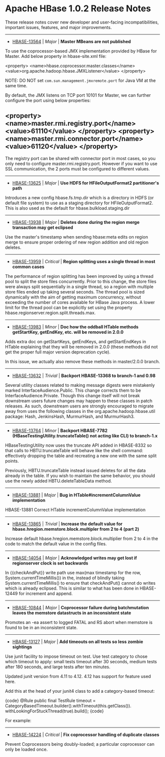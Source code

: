 
<!---
# Licensed to the Apache Software Foundation (ASF) under one
# or more contributor license agreements.  See the NOTICE file
# distributed with this work for additional information
# regarding copyright ownership.  The ASF licenses this file
# to you under the Apache License, Version 2.0 (the
# "License"); you may not use this file except in compliance
# with the License.  You may obtain a copy of the License at
#
#     http://www.apache.org/licenses/LICENSE-2.0
#
# Unless required by applicable law or agreed to in writing, software
# distributed under the License is distributed on an "AS IS" BASIS,
# WITHOUT WARRANTIES OR CONDITIONS OF ANY KIND, either express or implied.
# See the License for the specific language governing permissions and
# limitations under the License.
-->
# Apache HBase  1.0.2 Release Notes

These release notes cover new developer and user-facing incompatibilities, important issues, features, and major improvements.


---

* [HBASE-13564](https://issues.apache.org/jira/browse/HBASE-13564) | *Major* | **Master MBeans are not published**

To use the coprocessor-based JMX implementation provided by HBase for Master.
Add below property in hbase-site.xml file: 

\<property\>
  \<name\>hbase.coprocessor.master.classes\</name\>
  \<value\>org.apache.hadoop.hbase.JMXListener\</value\>
\</property\>

NOTE: DO NOT set `com.sun.management.jmxremote.port` for Java VM at the same time.

By default, the JMX listens on TCP port 10101 for Master, we can further configure the port using below properties:

\<property\>
  \<name\>master.rmi.registry.port\</name\>
  \<value\>61110\</value\>
\</property\>
\<property\>
  \<name\>master.rmi.connector.port\</name\>
  \<value\>61120\</value\>
\</property\>
----

The registry port can be shared with connector port in most cases, so you only need to configure master.rmi.registry.port.
However if you want to use SSL communication, the 2 ports must be configured to different values.


---

* [HBASE-13625](https://issues.apache.org/jira/browse/HBASE-13625) | *Major* | **Use HDFS for HFileOutputFormat2 partitioner's path**

Introduces a new config hbase.fs.tmp.dir which is a directory in HDFS (or default file system) to use as a staging directory for HFileOutputFormat2. This is also used as the default for hbase.bulkload.staging.dir


---

* [HBASE-13938](https://issues.apache.org/jira/browse/HBASE-13938) | *Major* | **Deletes done during the region merge transaction may get eclipsed**

Use the master's timestamp when sending hbase:meta edits on region merge to ensure proper ordering of new region addition and old region deletes.


---

* [HBASE-13959](https://issues.apache.org/jira/browse/HBASE-13959) | *Critical* | **Region splitting uses a single thread in most common cases**

The performance of region splitting has been improved by using a thread pool to split the store files concurrently. Prior to this change, the store files were always split sequentially in a single thread, so a region with multiple store files ended up taking several seconds. The thread pool is sized dynamically with the aim of getting maximum concurrency, without exceeding the number of cores available for HBase Java process. A lower limit for the thread pool can be explicitly set using the property hbase.regionserver.region.split.threads.max.


---

* [HBASE-13983](https://issues.apache.org/jira/browse/HBASE-13983) | *Minor* | **Doc how the oddball HTable methods getStartKey, getEndKey, etc. will be removed in 2.0.0**

Adds extra doc on getStartKeys, getEndKeys, and getStartEndKeys in HTable explaining that they will be removed in 2.0.0 (these methods did not get the proper full major version deprecation cycle).

In this issue, we actually also remove these methods in master/2.0.0 branch.


---

* [HBASE-13632](https://issues.apache.org/jira/browse/HBASE-13632) | *Trivial* | **Backport HBASE-13368 to branch-1 and 0.98**

Several utility classes related to making message digests were mistakenly marked InterfaceAudience.Public. This change corrects them to be InterfaceAudience.Private. Though this change itself will not break downstream users future changes may happen to these classes in patch releases. As such, downstream users are strongly encouraged to migrate away from uses the following classes in the org.apache.hadoop.hbase.util package: Hash, JenkinsHash, MurmurHash, and MurmurHash3.


---

* [HBASE-13764](https://issues.apache.org/jira/browse/HBASE-13764) | *Minor* | **Backport HBASE-7782 (HBaseTestingUtility.truncateTable() not acting like CLI) to branch-1.x**

HBaseTestingUtility now uses the truncate API added in HBASE-8332 so that calls to HBTU.truncateTable will behave like the shell command: effectively dropping the table and recreating a new one with the same split points. 

Previously, HBTU.truncateTable instead issued deletes for all the data already in the table. If you wish to maintain the same behavior, you should use the newly added HBTU.deleteTableData method.


---

* [HBASE-13881](https://issues.apache.org/jira/browse/HBASE-13881) | *Major* | **Bug in HTable#incrementColumnValue implementation**

HBASE-13881 Correct HTable incrementColumnValue implementation


---

* [HBASE-13865](https://issues.apache.org/jira/browse/HBASE-13865) | *Trivial* | **Increase the default value for hbase.hregion.memstore.block.multipler from 2 to 4 (part 2)**

Increase default hbase.hregion.memstore.block.multiplier from 2 to 4 in the code to match the default value in the config files.


---

* [HBASE-14054](https://issues.apache.org/jira/browse/HBASE-14054) | *Major* | **Acknowledged writes may get lost if regionserver clock is set backwards**

In {{checkAndPut}} write path use max(max timestamp for the row, System.currentTimeMillis()) in the, instead of blindly taking System.currentTimeMillis() to ensure that checkAndPut() cannot do writes which is already eclipsed. This is similar to what has been done in HBASE-12449 for increment and append.


---

* [HBASE-10844](https://issues.apache.org/jira/browse/HBASE-10844) | *Major* | **Coprocessor failure during batchmutation leaves the memstore datastructs in an inconsistent state**

Promotes an -ea assert to logged FATAL and RS abort when memstore is found to be in an inconsistent state.


---

* [HBASE-13127](https://issues.apache.org/jira/browse/HBASE-13127) | *Major* | **Add timeouts on all tests so less zombie sightings**

Use junit facility to impose timeout on test. Use test category to chose which timeout to apply: small tests timeout after 30 seconds, medium tests after 180 seconds, and large tests after ten minutes.

Updated junit version from 4.11 to 4.12. 4.12 has support for feature used here.

Add this at the head of your junit4 class to add a category-based timeout:

{code}
@Rule public final TestRule timeout =   CategoryBasedTimeout.builder().withTimeout(this.getClass()).
      withLookingForStuckThread(true).build();
{code}

For example:


---

* [HBASE-14224](https://issues.apache.org/jira/browse/HBASE-14224) | *Critical* | **Fix coprocessor handling of duplicate classes**

Prevent Coprocessors being doubly-loaded; a particular coprocessor can only be loaded once.



